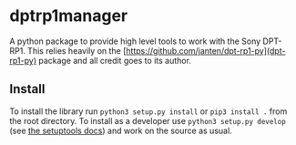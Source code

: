 # dptrp1manager

A python package to provide high level tools to work with the Sony DPT-RP1.
This relies heavily on the [https://github.com/janten/dpt-rp1-py](dpt-rp1-py)
package and all credit goes to its author.


## Install

To install the library run `python3 setup.py install` or `pip3 install .` from
the root directory. To install as a developer use `python3 setup.py develop`
(see [the setuptools
docs](http://setuptools.readthedocs.io/en/latest/setuptools.html#development-mode))
and work on the source as usual.


